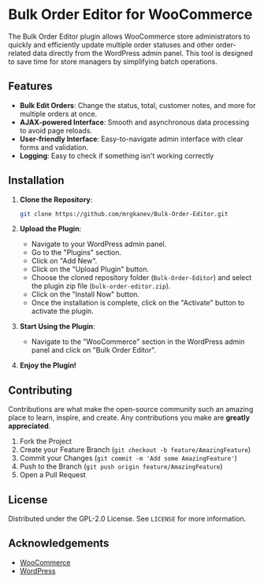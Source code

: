 # Bulk Order Editor for WooCommerce

The Bulk Order Editor plugin allows WooCommerce store administrators to quickly and efficiently update multiple order statuses and other order-related data directly from the WordPress admin panel. This tool is designed to save time for store managers by simplifying batch operations.

## Features

- **Bulk Edit Orders**: Change the status, total, customer notes, and more for multiple orders at once.
- **AJAX-powered Interface**: Smooth and asynchronous data processing to avoid page reloads.
- **User-friendly Interface**: Easy-to-navigate admin interface with clear forms and validation.
- **Logging**: Easy to check if something isn't working correctly 
## Installation

1. **Clone the Repository**:

    ```bash
    git clone https://github.com/mrgkanev/Bulk-Order-Editor.git
    ```

2. **Upload the Plugin**:
    - Navigate to your WordPress admin panel.
    - Go to the "Plugins" section.
    - Click on "Add New".
    - Click on the "Upload Plugin" button.
    - Choose the cloned repository folder (`Bulk-Order-Editor`) and select the plugin zip file (`bulk-order-editor.zip`).
    - Click on the "Install Now" button.
    - Once the installation is complete, click on the "Activate" button to activate the plugin.

3. **Start Using the Plugin**:
    - Navigate to the "WooCommerce" section in the WordPress admin panel and click on "Bulk Order Editor".

4. **Enjoy the Plugin!**


## Contributing

Contributions are what make the open-source community such an amazing place to learn, inspire, and create. Any contributions you make are **greatly appreciated**.

1. Fork the Project
2. Create your Feature Branch (`git checkout -b feature/AmazingFeature`)
3. Commit your Changes (`git commit -m 'Add some AmazingFeature'`)
4. Push to the Branch (`git push origin feature/AmazingFeature`)
5. Open a Pull Request

## License

Distributed under the GPL-2.0 License. See `LICENSE` for more information.

## Acknowledgements

- [WooCommerce](https://woocommerce.com/)
- [WordPress](https://wordpress.org/)
